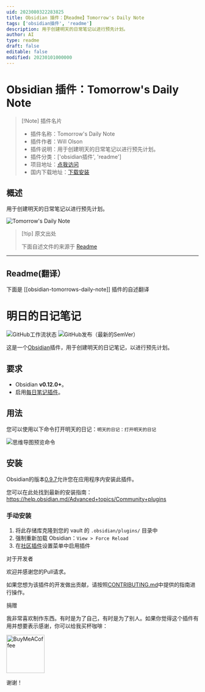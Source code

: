 ```yaml
---
uid: 2023080322283825
title: Obsidian 插件：【Readme】Tomorrow's Daily Note
tags: ['obsidian插件', 'readme']
description: 用于创建明天的日常笔记以进行预先计划。
author: AI
type: readme
draft: false
editable: false
modified: 20230101000000
---
```


# Obsidian 插件：Tomorrow's Daily Note

> [!Note] 插件名片
> - 插件名称：Tomorrow's Daily Note
> - 插件作者：Will Olson
> - 插件说明：用于创建明天的日常笔记以进行预先计划。
> - 插件分类：['obsidian插件', 'readme']
> - 项目地址：[点我访问](https://github.com/frankolson/obsidian-tomorrows-daily-note)
> - 国内下载地址：[下载安装](https://pkmer.cn/products/plugin/pluginMarket/?obsidian-tomorrows-daily-note)

## 概述

用于创建明天的日常笔记以进行预先计划。

![Tomorrow's Daily Note](https://cdn.pkmer.cn/covers/obsidian-tomorrows-daily-note.png!pkmer)

> [!tip] 原文出处
> 
>下面自述文件的来源于 [Readme](https://ghproxy.net/https://raw.githubusercontent.com/frankolson/obsidian-tomorrows-daily-note/main/README.md)
> 

---

## Readme(翻译）

下面是 [[obsidian-tomorrows-daily-note]] 插件的自述翻译


# 明日的日记笔记

![GitHub工作流状态](https://img.shields.io/github/workflow/status/frankolson/obsidian-tomorrows-daily-note/Build%20Obsidian%20Plugin?style=for-the-badge) ![GitHub发布（最新的SemVer）](https://img.shields.io/github/v/release/frankolson/obsidian-tomorrows-daily-note?sort=semver&style=for-the-badge)

这是一个[Obsidian](https://obsidian.md/)插件，用于创建明天的日记笔记，以进行预先计划。

## 要求

- Obsidian **v0.12.0+**。
- 启用[每日笔记插件](https://help.obsidian.md/Plugins/Daily+notes)。

## 用法

您可以使用以下命令打开明天的日记：`明天的日记：打开明天的日记`

![思维导图预览命令](/docs/images/open-tomorrows-daily-note-command-preview.png)

## 安装

Obsidian的版本[0.9.7](https://forum.obsidian.md/t/obsidian-release-v0-9-7-insider-build/7628)允许您在应用程序内安装此插件。

您可以在此处找到最新的安装指南：https://help.obsidian.md/Advanced+topics/Community+plugins

### 手动安装

1. 将此存储库克隆到您的 vault 的 `.obsidian/plugins/` 目录中
2. 强制重新加载 Obsidian：`View > Force Reload`
3. 在[社区插件](https://help.obsidian.md/Advanced+topics/Community+plugins)设置菜单中启用插件

对于开发者

欢迎并感谢您的Pull请求。

如果您想为该插件的开发做出贡献，请按照[CONTRIBUTING.md](CONTRIBUTING.md)中提供的指南进行操作。

捐赠

我非常喜欢制作东西。有时是为了自己，有时是为了别人。如果你觉得这个插件有用并想要表示感谢，你可以给我买杯咖啡：

[<img src="https://cdn.buymeacoffee.com/buttons/v2/default-violet.png" alt="BuyMeACoffee" width="100">](https://www.buymeacoffee.com/willolson)

谢谢！



